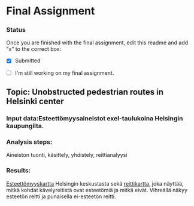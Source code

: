 # Final Assignment

### Status

Once you are finished with the final assignment, edit this readme and add "x" to the correct box:

* [x] Submitted

* [ ] I'm still working on my final assignment. 


## Topic: Unobstructed pedestrian routes in Helsinki center

### Input data:Esteettömyysaineistot exel-taulukoina Helsingin kaupungilta.

### Analysis steps:
Aineiston tuonti, käsittely, yhdistely, reittianalyysi

### Results:
[Esteettömyyskartta](https://autogis-2019.github.io/final-assignment-vipy123/Esteetomyyskartta1.html) Helsingin keskustasta sekä [reittikartta](https://autogis-2019.github.io/final-assignment-vipy123/valitulostus1.html), joka näyttää, mitkä kohdat kävelyreitistä ovat esteetömiä ja mitkä eivät. Vihreällä näkyy esteetön reitti ja punaisella ei-esteetön reitti.

